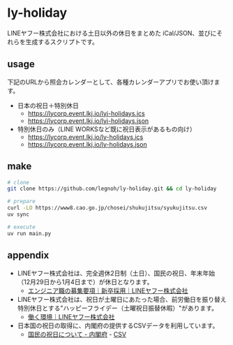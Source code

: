 # ly-holiday

LINEヤフー株式会社における土日以外の休日をまとめた iCal/JSON、並びにそれらを生成するスクリプトです。

## usage

下記のURLから照会カレンダーとして、各種カレンダーアプリでお使い頂けます。

- 日本の祝日＋特別休日
  - https://lycorp.event.lkj.io/lyj-holidays.ics
  - https://lycorp.event.lkj.io/lyj-holidays.json
- 特別休日のみ（LINE WORKSなど既に祝日表示があるもの向け）
  - https://lycorp.event.lkj.io/ly-holidays.ics
  - https://lycorp.event.lkj.io/ly-holidays.json

## make

```sh
# clone
git clone https://github.com/legnoh/ly-holiday.git && cd ly-holiday

# prepare
curl -LO https://www8.cao.go.jp/chosei/shukujitsu/syukujitsu.csv
uv sync

# execute
uv run main.py
```

## appendix

- LINEヤフー株式会社は、完全週休2日制（土日）、国民の祝日、年末年始（12月29日から1月4日まで）が休日となります。
  - [エンジニア職の募集要項｜新卒採用｜LINEヤフー株式会社](https://www.lycorp.co.jp/ja/recruit/newgrads/engineer/)
- LINEヤフー株式会社は、祝日が土曜日にあたった場合、前労働日を振り替え特別休日とする"ハッピーフライデー（土曜祝日振替休暇）"があります。
  - [働く環境｜LINEヤフー株式会社](https://www.lycorp.co.jp/ja/recruit/workplace/)
- 日本国の祝日の取得に、内閣府の提供するCSVデータを利用しています。
  - [国民の祝日について - 内閣府](https://www8.cao.go.jp/chosei/shukujitsu/gaiyou.html) - [CSV](https://www8.cao.go.jp/chosei/shukujitsu/syukujitsu.csv)
